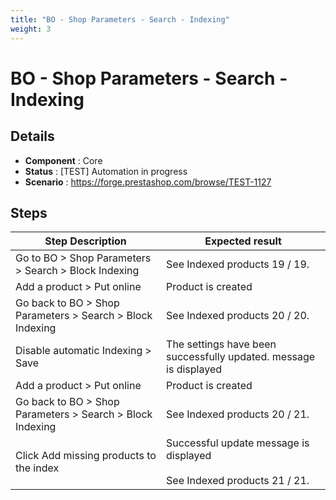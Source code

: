 ```yaml
---
title: "BO - Shop Parameters - Search - Indexing"
weight: 3
---
```


# BO - Shop Parameters - Search - Indexing
## Details
* **Component** : Core
* **Status** : [TEST] Automation in progress
* **Scenario** : https://forge.prestashop.com/browse/TEST-1127

## Steps
| Step Description | Expected result |
| ----- | ----- |
| Go to BO > Shop Parameters > Search > Block Indexing | See Indexed products 19 / 19. |
| Add a product > Put online | Product is created |
| Go back to BO > Shop Parameters > Search > Block Indexing | See Indexed products 20 / 20. |
| Disable automatic Indexing > Save | The settings have been successfully updated. message is displayed |
| Add a product > Put online | Product is created |
| Go back to BO > Shop Parameters > Search > Block Indexing | See Indexed products 20 / 21. |
| Click Add missing products to the index | Successful update message is displayed<br><br>See Indexed products 21 / 21. |
